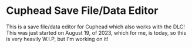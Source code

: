 # Cuphead Save File/Data Editor
This is a save file/data editor for Cuphead which also works with the DLC! This was just started on August 19, of 2023, which for me, is today, so this is very heavily W.I.P, but I'm working on it!
